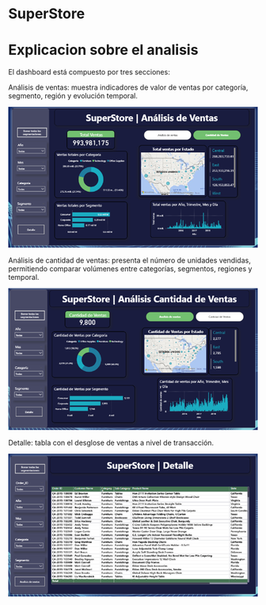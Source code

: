 # SuperStore
# Explicacion sobre el analisis

El dashboard está compuesto por tres secciones:

Análisis de ventas: muestra indicadores de valor de ventas por categoría, segmento, región y evolución temporal.

![alt text](Images/image.png)

Análisis de cantidad de ventas: presenta el número de unidades vendidas, permitiendo comparar volúmenes entre categorías, segmentos, regiones y temporal.

![alt text](Images/image-1.png)

Detalle: tabla con el desglose de ventas a nivel de transacción.

![alt text](Images/image-2.png)